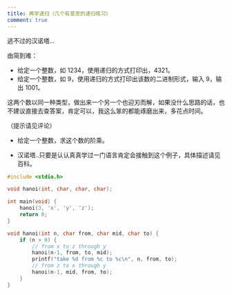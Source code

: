 ```yaml
---
title: 再学递归（几个有意思的递归练习）
comment: true
---
```


逃不过的汉诺塔...

<!--more-->

由简到难：

- 给定一个整数，如 1234，使用递归的方式打印出，4321。
- 给定一个整数，如 9，使用递归的方式打印出该数的二进制形式，输入 9，输出 1001。

这两个数以同一种类型，做出来一个另一个也迎刃而解，如果没什么思路的话，也不建议直接去查答案，肯定可以，我这么笨的都能琢磨出来，多花点时间。

（提示请见评论）

- 给定一个整数，求这个数的阶乘。

- 汉诺塔..只要是认认真真学过一门语言肯定会接触到这个例子，具体描述请见百科。

``` c
#include <stdio.h>

void hanoi(int, char, char, char);

int main(void) {
    hanoi(3, 'x', 'y', 'z');
    return 0;
}

void hanoi(int n, char from, char mid, char to) {
    if (n > 0) {
        // from x to z through y
        hanoi(n-1, from, to, mid);
        printf("take %d from %c to %c\n", n, from, to);
        // from z to x through y
        hanoi(n-1, mid, from, to);
    }
}
```

